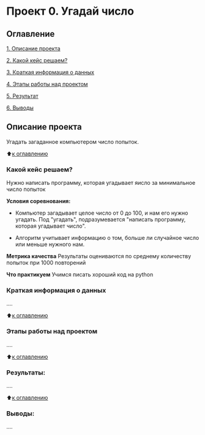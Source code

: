 # Проект 0. Угадай число

## Оглавление
[1. Описание проекта](https://github.com/lutik0/sf_data_sciece/proect_0/README.md#Описание-проекта)

[2. Какой кейс решаем?](https://github.com/lutik0/sf_data_sciece/proect_0/README.md#Какой-кейс-решаем)

[3. Краткая информация о данных](https://github.com/lutik0/sf_data_sciece/proect_0/README.md#Краткая-информация-о-данных)

[4. Этапы работы над проектом](https://github.com/lutik0/sf_data_sciece/proect_0/README.md#Этапы-работы-над-проектом)

[5. Результат](https://github.com/lutik0/sf_data_sciece/proect_0/README.md#Результат)

[6. Выводы](https://github.com/lutik0/sf_data_sciece/proect_0/README.md#Выводы)

## Описание проекта
Угадать загаданное компьютером число попыток.

:arrow_up:[к оглавлению](https://github.com/lutik0/sf_data_sciece/proect_0/README.md#Оглавление)


### Какой кейс решаем?
Нужно написать программу, которая угадывает яисло за минимальное число попыток

**Условия соревнования:**
* Компьютер загадывает целое число от 0 до 100, и нам его нужно угадать. Под "угадать", подразумевается "написать программу, которая угадывает число".
- Алгоритм учитывает информацию о том, больше ли случайное число или меньше нужного нам.

**Метрика качества**
Результаты оцениваются по среднему количеству попыток при 1000  повторений

**Что практикуем**
Учимся писать хороший код на python


### Краткая информация о данных
....

:arrow_up:[к оглавлению](https://github.com/lutik0/sf_data_sciece/proect_0/README.md#Оглавление)


### Этапы работы над проектом
....

:arrow_up:[к оглавлению](https://github.com/lutik0/sf_data_sciece/proect_0/README.md#Оглавление)


### Результаты:
....

:arrow_up:[к оглавлению](https://github.com/lutik0/sf_data_sciece/proect_0/README.md#Оглавление)


### Выводы:
....